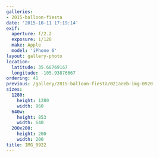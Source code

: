 ```yaml
---
galleries:
- 2015-balloon-fiesta
date: '2015-10-11 17:19:14'
exif:
  aperture: f/2.2
  exposure: 1/120
  make: Apple
  model: 'iPhone 6'
layout: gallery-photo
location:
  latitude: 35.68769167
  longitude: -105.93876667
ordering: 41
previous: /gallery/2015-balloon-fiesta/021aeeb-img-0920
sizes:
  1280:
    height: 1280
    width: 960
  640w:
    height: 853
    width: 640
  200x200:
    height: 200
    width: 200
title: IMG_0922
---
```

